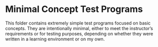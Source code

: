 # Minimal Concept Test Programs
This folder contains extremely simple test programs focused on basic concepts. They are intentionally minimal, either to meet the instructor’s requirements or for testing purposes, depending on whether they were written in a learning environment or on my own.